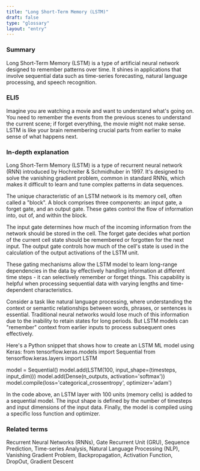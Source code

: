```yaml
---
title: "Long Short-Term Memory (LSTM)"
draft: false
type: "glossary"
layout: "entry"
---
```


### Summary
Long Short-Term Memory (LSTM) is a type of artificial neural network designed to remember patterns over time. It shines in applications that involve sequential data such as time-series forecasting, natural language processing, and speech recognition.

### ELI5
Imagine you are watching a movie and want to understand what's going on. You need to remember the events from the previous scenes to understand the current scene; if forget everything, the movie might not make sense. LSTM is like your brain remembering crucial parts from earlier to make sense of what happens next.

### In-depth explanation
Long Short-Term Memory (LSTM) is a type of recurrent neural network (RNN) introduced by Hochreiter & Schmidhuber in 1997. It's designed to solve the vanishing gradient problem, common in standard RNNs, which makes it difficult to learn and tune complex patterns in data sequences.

The unique characteristic of an LSTM network is its memory cell, often called a "block". A block comprises three components: an input gate, a forget gate, and an output gate. These gates control the flow of information into, out of, and within the block.

The input gate determines how much of the incoming information from the network should be stored in the cell. The forget gate decides what portion of the current cell state should be remembered or forgotten for the next input. The output gate controls how much of the cell's state is used in the calculation of the output activations of the LSTM unit.

These gating mechanisms allow the LSTM model to learn long-range dependencies in the data by effectively handling information at different time steps - it can selectively remember or forget things. This capability is helpful when processing sequential data with varying lengths and time-dependent characteristics.

Consider a task like natural language processing, where understanding the context or semantic relationships between words, phrases, or sentences is essential. Traditional neural networks would lose much of this information due to the inability to retain states for long periods. But LSTM models can "remember" context from earlier inputs to process subsequent ones effectively.

Here's a Python snippet that shows how to create an LSTM ML model using Keras:
from tensorflow.keras.models import Sequential
from tensorflow.keras.layers import LSTM

model = Sequential()
model.add(LSTM(100, input_shape=(timesteps, input_dim)))
model.add(Dense(n_outputs, activation='softmax'))
model.compile(loss='categorical_crossentropy', optimizer='adam')

In the code above, an LSTM layer with 100 units (memory cells) is added to a sequential model. The input shape is defined by the number of timesteps and input dimensions of the input data. Finally, the model is compiled using a specific loss function and optimizer.

### Related terms
Recurrent Neural Networks (RNNs), Gate Recurrent Unit (GRU), Sequence Prediction, Time-series Analysis, Natural Language Processing (NLP), Vanishing Gradient Problem, Backpropagation, Activation Function, DropOut, Gradient Descent

